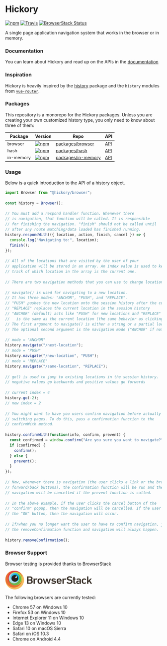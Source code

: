 # Hickory

[![npm][version-badge]][npm-hickory] [![Travis][build-badge]][build] [![BrowserStack Status][browserstack-badge]][browserstack-build]

A single page application navigation system that works in the browser or in memory.

### Documentation

You can learn about Hickory and read up on the APIs in the [documentation](./docs)

### Inspiration

Hickory is heavily inspired by the [history](https://github.com/ReactTraining/history) package and the `history` modules from [`vue-router`](https://github.com/vuejs/vue-router).

### Packages

This repository is a monorepo for the Hickory packages. Unless you are creating your own customized history type, you only need to know about three of them:

| Package   | Version                                          | Repo                                       | API                           |
| --------- | ------------------------------------------------ | ------------------------------------------ | ----------------------------- |
| browser   | [![npm][browser-version-badge]][npm-browser]     | [packages/browser](./packages/browser)     | [API](./docs/api/Browser.md)  |
| hash      | [![npm][hash-version-badge]][npm-hash]           | [packages/hash](./packages/hash)           | [API](./docs/api/Hash.md)     |
| in-memory | [![npm][in-memory-version-badge]][npm-in-memory] | [packages/in-memory](./packages/in-memory) | [API](./docs/api/InMemory.md) |

[browser-version-badge]: https://img.shields.io/npm/v/@hickory/browser.svg
[npm-browser]: https://npmjs.com/package/@hickory/browser
[hash-version-badge]: https://img.shields.io/npm/v/@hickory/hash.svg
[npm-hash]: https://npmjs.com/package/@hickory/hash
[in-memory-version-badge]: https://img.shields.io/npm/v/@hickory/in-memory.svg
[npm-in-memory]: https://npmjs.com/package/@hickory/in-memory

### Usage

Below is a quick introduction to the API of a history object.

```js
import Browser from "@hickory/browser";

const history = Browser();

// You must add a respond handler function. Whenever there
// is navigation, that function will be called. It is responsible
// for finishing the navigation. "finish" should not be called until
// after any route matching/data loaded has finished running.
history.respondWith(({ location, action, finish, cancel }) => {
  console.log("Navigating to:", location);
  finish();
});

// All of the locations that are visited by the user of your
// application will be stored in an array. An index value is used to keep
// track of which location in the array is the current one.

// There are two navigation methods that you can use to change locations.

// navigate() is used for navigating to a new location.
// It has three modes: "ANCHOR", "PUSH", and "REPLACE".
// "PUSH" pushes the new location onto the session history after the current location
// "REPLACE" replaces the current location in the session history
// "ANCHOR" (default) acts like "PUSH" for new locations and "REPLACE" when the provided location
//   is the same as the current location (the same behavior as clicking an <a>).
// The first argument to navigate() is either a string or a partial location object.
// The optional second argument is the navigation mode ("ANCHOR" if not provided).

// mode = "ANCHOR"
history.navigate("/next-location");
// mode = "PUSH"
history.navigate("/new-location", "PUSH");
// mode = "REPLACE"
history.navigate("/same-location", "REPLACE");

// go() is used to jump to existing locations in the session history.
// negative values go backwards and positive values go forwards

// current index = 4
history.go(-2);
// new index = 2

// You might want to have you users confirm navigation before actually
// switching pages. To do this, pass a confirmation function to the
// confirmWith method.

history.confirmWith(function(info, confirm, prevent) {
  const confirmed = window.confirm("Are you sure you want to navigate?");
  if (confirmed) {
    confirm();
  } else {
    prevent();
  }
});

// Now, whenever there is navigation (the user clicks a link or the browser's
// forward/back buttons), the confirmation function will be run and the
// navigation will be cancelled if the prevent function is called.

// In the above example, if the user clicks the cancel button of the
// "confirm" popup, then the navigation will be cancelled. If the user clicks
// the "OK" button, then the navigation will occur.

// If/when you no longer want the user to have to confirm navigation, just call
// the removeConfirmation function and navigation will always happen.

history.removeConfirmation();
```

### Browser Support

Browser testing is provided thanks to BrowserStack

[<img src='./static/BrowserStackLogo.png' />](https://www.browserstack.com/start)

The following browsers are currently tested:

* Chrome 57 on Windows 10
* Firefox 53 on Windows 10
* Internet Explorer 11 on Windows 10
* Edge 13 on Windows 10
* Safari 10 on macOS Sierra
* Safari on iOS 10.3
* Chrome on Android 4.4

[version-badge]: https://img.shields.io/npm/v/hickory.svg
[npm-hickory]: https://npmjs.com/package/hickory
[build-badge]: https://img.shields.io/travis/pshrmn/hickory/master.svg
[build]: https://travis-ci.org/pshrmn/hickory
[browserstack-badge]: https://www.browserstack.com/automate/badge.svg?badge_key=bHVBTk00Sm9ucnJ5SDlaOE5MZW80R214K0F3ZlkwVlY5OHd1WjI0OWJaQT0tLVYra3dYSUVOOTlKTnJHZUdDSXZHbVE9PQ==--50fa09de197425afca33b06f04e61e7582f13259
[browserstack-build]: https://www.browserstack.com/automate/public-build/bHVBTk00Sm9ucnJ5SDlaOE5MZW80R214K0F3ZlkwVlY5OHd1WjI0OWJaQT0tLVYra3dYSUVOOTlKTnJHZUdDSXZHbVE9PQ==--50fa09de197425afca33b06f04e61e7582f13259
